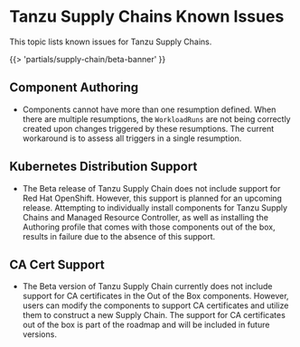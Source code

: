 # Tanzu Supply Chains Known Issues

This topic lists known issues for Tanzu Supply Chains.

{{> 'partials/supply-chain/beta-banner' }}

## Component Authoring

- Components cannot have more than one resumption defined. When there are multiple resumptions,
the `WorkloadRuns` are not being correctly created upon changes triggered by these resumptions.
The current workaround is to assess all triggers in a single resumption.

## Kubernetes Distribution Support

- The Beta release of Tanzu Supply Chain does not include support for Red Hat OpenShift. However, this support is planned for an upcoming release. Attempting to individually
install components for Tanzu Supply Chains and Managed Resource Controller, as well as installing
the Authoring profile that comes with those components out of the box, results in failure due
to the absence of this support.

## CA Cert Support

- The Beta version of Tanzu Supply Chain currently does not include support for CA certificates in the Out of the Box components. However, users can modify the components to support CA certificates and utilize them to construct a new Supply Chain. The support for CA certificates out of the box is part of the roadmap and will be included in future versions.